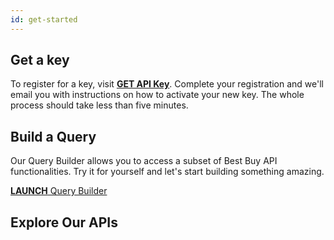 ```yaml
---
id: get-started
---
```


## Get a key
To register for a key, visit [**GET API Key**](https://remix.mashery.com/member/register). Complete your registration and we'll email you with instructions on how to activate your new key. The whole process should take less than five minutes.

## Build a Query
Our Query Builder allows you to access a subset of Best Buy API functionalities. Try it for yourself and let's start building something amazing.

<a href="https://bestbuyapis.github.io/bby-query-mixer/" class="btn btn-lg btn-ghost"><b>LAUNCH</b> Query Builder</a>

## Explore Our APIs
